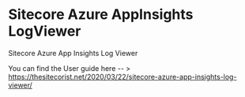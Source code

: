 # Sitecore Azure AppInsights LogViewer
Sitecore Azure App Insights Log Viewer

 You can find the User guide here  -- > https://thesitecorist.net/2020/03/22/sitecore-azure-app-insights-log-viewer/

